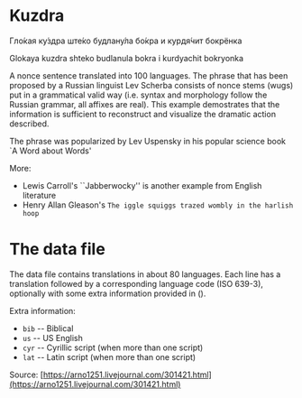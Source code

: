 # Kuzdra

Гло́кая ку́здра ште́ко будлану́ла бо́кра и курдя́чит бокрёнка

Glokaya kuzdra shteko budlanula bokra i kurdyachit bokryonka

A nonce sentence translated into 100 languages. The phrase that has been proposed by a Russian linguist Lev Scherba consists of nonce stems (wugs) put in a grammatical valid way (i.e. syntax and morphology follow the Russian grammar, all affixes are real). This example demostrates that the information is sufficient to reconstruct and visualize the dramatic action described. 

The phrase was popularized by Lev Uspensky in his popular science book `A Word about Words'

More: 
 - Lewis Carroll's ``Jabberwocky'' is another example from English literature 
 - Henry Allan Gleason's ``The iggle squiggs trazed wombly in the harlish hoop``

# The data file
The data file contains translations in about 80 languages. Each line has a translation followed by a corresponding language code (ISO 639-3), optionally with some extra information provided in (). 

Extra information:
 - `bib` -- Biblical
 - `us` -- US English
 - `cyr` -- Cyrillic script (when more than one script)
 - `lat` -- Latin script (when more than one script)




Source: [https://arno1251.livejournal.com/301421.html](https://arno1251.livejournal.com/301421.html)

